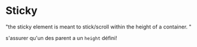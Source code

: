 # Sticky

"the sticky element is meant to stick/scroll within the height of a container. "

s'assurer qu'un des parent a un `height` défini! 
